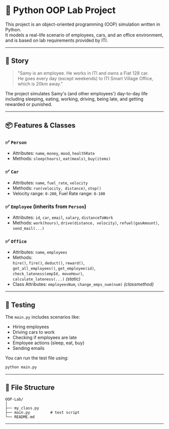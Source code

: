 
# 🧠 Python OOP Lab Project

This project is an object-oriented programming (OOP) simulation written in Python.  
It models a real-life scenario of employees, cars, and an office environment, and is based on lab requirements provided by ITI.

---

## 📘 Story

> "Samy is an employee. He works in ITI and owns a Fiat 128 car.  
> He goes every day (except weekends) to ITI Smart Village Office, which is 20km away."

The project simulates Samy's (and other employees') day-to-day life including sleeping, eating, working, driving, being late, and getting rewarded or punished.

---

## 📦 Features & Classes

### ✅ `Person`
- Attributes: `name`, `money`, `mood`, `healthRate`
- Methods: `sleep(hours)`, `eat(meals)`, `buy(items)`

### ✅ `Car`
- Attributes: `name`, `fuel_rate`, `velocity`
- Methods: `run(velocity, distance)`, `stop()`
- Velocity range: `0-200`, Fuel Rate range: `0-100`

### ✅ `Employee` (inherits from `Person`)
- Attributes: `id`, `car`, `email`, `salary`, `distanceToWork`
- Methods: `work(hours)`, `drive(distance, velocity)`, `refuel(gasAmount)`, `send_mail(...)`

### ✅ `Office`
- Attributes: `name`, `employees`
- Methods:  
  `hire()`, `fire()`, `deduct()`, `reward()`,  
  `get_all_employees()`, `get_employee(id)`,  
  `check_lateness(empId, moveHour)`,  
  `calculate_lateness(...)` *(static)*  
- Class Attributes: `employeesNum`, `change_emps_num(num)` *(classmethod)*

---

## 🧪 Testing

The `main.py` includes scenarios like:
- Hiring employees
- Driving cars to work
- Checking if employees are late
- Employee actions (sleep, eat, buy)
- Sending emails

You can run the test file using:
```bash
python main.py
```

---

## 📂 File Structure

```
OOP-Lab/
│
├── my_class.py
├── main.py         # test script
└── README.md
```

---


